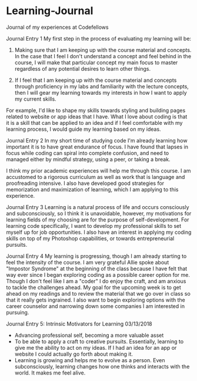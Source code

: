 # Learning-Journal
Journal of my experiences at Codefellows

Journal Entry 1
My first step in the process of evaluating my learning will be:

1. Making sure that I am keeping up with the course material and concepts. In the case that I feel I don't understand a concept and feel behind in the course, I will make that particular concept my main focus to master regardless of any potential desires to learn other things.

2. If I feel that I am keeping up with the course material and concepts through proficiency in my labs and familiarity with the lecture concepts, then I will gear my learning towards my interests in how I want to apply my current skills.

For example, I'd like to shape my skills towards styling and building pages related to website or app ideas that I have. What I love about coding is that it is a skill that can be applied to an idea and if I feel comfortable with my learning process, I would guide my learning based on my ideas.

Journal Entry 2
In my short time of studying code I'm already learning how important it is to have great endurance of focus. I have found that lapses in focus while coding can spiral into complete confusion, and need to managed either by mindful strategy, using a peer, or taking a break. 

I think my prior academic experiences will help me through this course. I am accustomed to a rigorous curriculum as well as work that is language and proofreading intensive. I also have developed good strategies for memorization and maximization of learning, which I am applying to this experience.

Journal Entry 3
Learning is a natural process of life and occurs consciously and subconsciously, so I think it is unavoidable, however, my motivations for learning fields of my choosing are for the purpose of self-development. For learning code specifically, I want to develop my professional skills to set myself up for job opportunities. I also have an interest in applying my coding skills on top of my Photoshop capabilities, or towards entrepreneurial pursuits. 

Journal Entry 4
My learning is progressing, though I am already starting to feel the intensity of the course. I am very grateful Allie spoke about "Impostor Syndrome" at the beginning of the class because I have felt that way ever since I began exploring coding as a possible career option for me. Though I don't feel like I am a "coder" I do enjoy the craft, and am anxious to tackle the challenges ahead. My goal for the upcoming week is to get ahead on my readings and to review the material that we go over in class so that it really gets ingrained. I also want to begin exploring options with the career counselor and narrowing down some companies I am interested in pursuing.

Journal Entry 5: Intrinsic Motivators for Learning 03/13/2018
- Advancing professional self, becoming a more valuable asset
- To be able to apply a craft to creative pursuits. Essentially, learning to give me the ability to act on my ideas. If I had an idea for an app or website I could actually go forth about making it.
- Learning is growing and helps me to evolve as a person. Even subconsciously, learning changes how one thinks and interacts with the world. It makes me feel alive.
